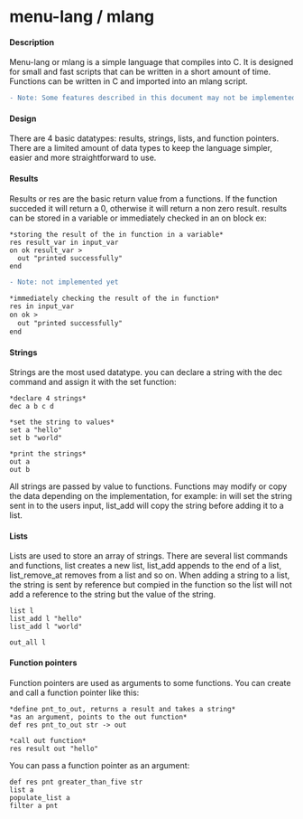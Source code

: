 # menu-lang / mlang

#### Description
Menu-lang or mlang is a simple language that compiles into C. 
It is designed for small and fast scripts that can be written in a short amount of time. 
Functions can be written in C and imported into an mlang script. 
```diff
- Note: Some features described in this document may not be implemented yet.
```

#### Design
There are 4 basic datatypes: results, strings, lists, and function pointers. There are a limited amount of data types to keep the language simpler, easier and more straightforward to use.

#### Results
Results or res are the basic return value from a functions. If the function succeded it will return a 0, otherwise it will return a non zero result. results can be stored in a variable or immediately checked in an on block ex:
```
*storing the result of the in function in a variable*
res result_var in input_var
on ok result_var >
  out "printed successfully"
end
```
``` diff
- Note: not implemented yet

*immediately checking the result of the in function*
res in input_var
on ok >
  out "printed successfully"
end
```

#### Strings
Strings are the most used datatype. you can declare a string with the dec command and assign it with the set function:
```
*declare 4 strings*
dec a b c d

*set the string to values*
set a "hello"
set b "world"

*print the strings*
out a
out b
```

All strings are passed by value to functions. Functions may modify or copy the data depending on the implementation, for example: in will set the string sent in to the users input, list_add will copy the string before adding it to a list.

#### Lists
Lists are used to store an array of strings. There are several list commands and functions, list creates a new list, list_add appends to the end of a list, list_remove_at removes from a list and so on. When adding a string to a list, the string is sent by reference but compied in the function so the list will not add a reference to the string but the value of the string.
```
list l
list_add l "hello"
list_add l "world"

out_all l
```

#### Function pointers
Function pointers are used as arguments to some functions. You can create and call a function pointer like this:
```
*define pnt_to_out, returns a result and takes a string*
*as an argument, points to the out function*
def res pnt_to_out str -> out

*call out function*
res result out "hello"
```

You can pass a function pointer as an argument:

```
def res pnt greater_than_five str
list a
populate_list a
filter a pnt
```
